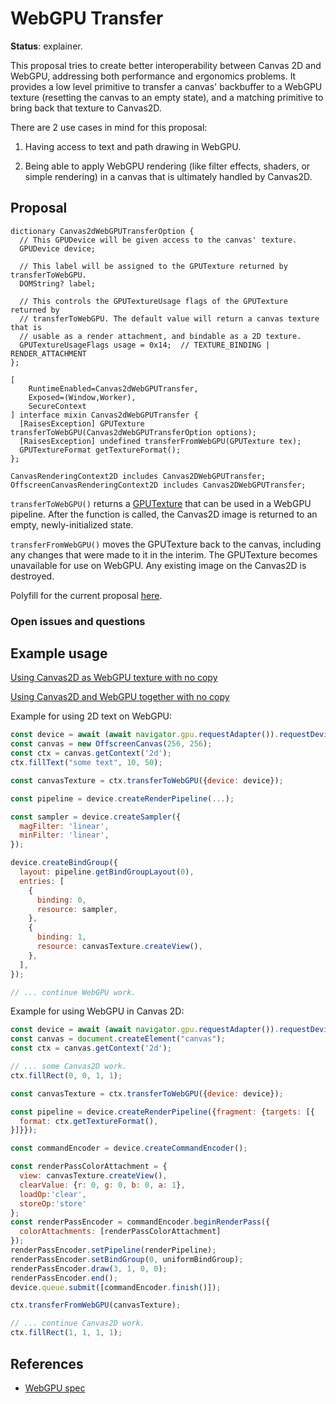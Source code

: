 WebGPU Transfer
=======
**Status**: explainer.

This proposal tries to create better interoperability between Canvas 2D and WebGPU, addressing both performance and ergonomics problems. It provides a low level primitive to transfer a canvas' backbuffer to a WebGPU texture (resetting the canvas to an empty state), and a matching primitive to bring back that texture to Canvas2D.

There are 2 use cases in mind for this proposal:

1. Having access to text and path drawing in WebGPU.

2. Being able to apply WebGPU rendering (like filter effects, shaders, or simple rendering) in a canvas that is ultimately handled by Canvas2D.


Proposal
--------

```webidl
dictionary Canvas2dWebGPUTransferOption {
  // This GPUDevice will be given access to the canvas' texture.
  GPUDevice device;

  // This label will be assigned to the GPUTexture returned by transferToWebGPU.
  DOMString? label;

  // This controls the GPUTextureUsage flags of the GPUTexture returned by
  // transferToWebGPU. The default value will return a canvas texture that is
  // usable as a render attachment, and bindable as a 2D texture.
  GPUTextureUsageFlags usage = 0x14;  // TEXTURE_BINDING | RENDER_ATTACHMENT
};

[
    RuntimeEnabled=Canvas2dWebGPUTransfer,
    Exposed=(Window,Worker),
    SecureContext
] interface mixin Canvas2dWebGPUTransfer {
  [RaisesException] GPUTexture transferToWebGPU(Canvas2dWebGPUTransferOption options);
  [RaisesException] undefined transferFromWebGPU(GPUTexture tex);
  GPUTextureFormat getTextureFormat();
};

CanvasRenderingContext2D includes Canvas2DWebGPUTransfer;
OffscreenCanvasRenderingContext2D includes Canvas2DWebGPUTransfer;
```

`transferToWebGPU()` returns a [GPUTexture](https://gpuweb.github.io/gpuweb/#gputexture) that can be used in a WebGPU pipeline. After the function is called, the Canvas2D image is returned to an empty, newly-initialized state.

`transferFromWebGPU()` moves the GPUTexture back to the canvas, including any changes that were made to it in the interim. The GPUTexture becomes unavailable for use on WebGPU. Any existing image on the Canvas2D is destroyed.

Polyfill for the current proposal [here](../webgpu/webgpu-polyfill.js).

### Open issues and questions


Example usage
-------------

[Using Canvas2D as WebGPU texture with no copy](../webgpu/interop-demo.html)

[Using Canvas2D and WebGPU together with no copy](../webgpu/interop-demo-2.html)

Example for using 2D text on WebGPU:

```js
const device = await (await navigator.gpu.requestAdapter()).requestDevice();
const canvas = new OffscreenCanvas(256, 256);
const ctx = canvas.getContext('2d');
ctx.fillText("some text", 10, 50);

const canvasTexture = ctx.transferToWebGPU({device: device});

const pipeline = device.createRenderPipeline(...);

const sampler = device.createSampler({
  magFilter: 'linear',
  minFilter: 'linear',
});

device.createBindGroup({
  layout: pipeline.getBindGroupLayout(0),
  entries: [
    {
      binding: 0,
      resource: sampler,
    },
    {
      binding: 1,
      resource: canvasTexture.createView(),
    },
  ],
});

// ... continue WebGPU work.
```

Example for using WebGPU in Canvas 2D:

```js
const device = await (await navigator.gpu.requestAdapter()).requestDevice();
const canvas = document.createElement("canvas");
const ctx = canvas.getContext('2d');

// ... some Canvas2D work.
ctx.fillRect(0, 0, 1, 1);

const canvasTexture = ctx.transferToWebGPU({device: device});

const pipeline = device.createRenderPipeline({fragment: {targets: [{
  format: ctx.getTextureFormat(),
}]}});

const commandEncoder = device.createCommandEncoder();

const renderPassColorAttachment = {
  view: canvasTexture.createView(),
  clearValue: {r: 0, g: 0, b: 0, a: 1},
  loadOp:'clear',
  storeOp:'store'
};
const renderPassEncoder = commandEncoder.beginRenderPass({
  colorAttachments: [renderPassColorAttachment]
});
renderPassEncoder.setPipeline(renderPipeline);
renderPassEncoder.setBindGroup(0, uniformBindGroup);
renderPassEncoder.draw(3, 1, 0, 0);
renderPassEncoder.end();
device.queue.submit([commandEncoder.finish()]);

ctx.transferFromWebGPU(canvasTexture);

// ... continue Canvas2D work.
ctx.fillRect(1, 1, 1, 1);
```

References
----------

- [WebGPU spec](https://gpuweb.github.io/gpuweb)
